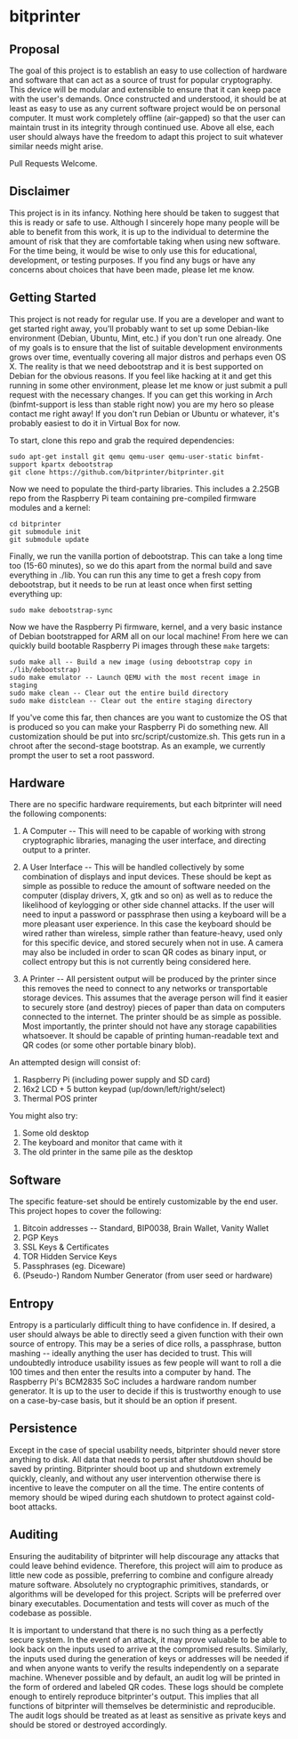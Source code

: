 bitprinter
==========


Proposal
--------

The goal of this project is to establish an easy to use collection of hardware and software that can act as a source of trust for popular cryptography. This device will be modular and extensible to ensure that it can keep pace with the user's demands. Once constructed and understood, it should be at least as easy to use as any current software project would be on personal computer. It must work completely offline (air-gapped) so that the user can maintain trust in its integrity through continued use. Above all else, each user should always have the freedom to adapt this project to suit whatever similar needs might arise.

Pull Requests Welcome.


Disclaimer
----------

This project is in its infancy. Nothing here should be taken to suggest that this is ready or safe to use. Although I sincerely hope many people will be able to benefit from this work, it is up to the individual to determine the amount of risk that they are comfortable taking when using new software. For the time being, it would be wise to only use this for educational, development, or testing purposes. If you find any bugs or have any concerns about choices that have been made, please let me know.


Getting Started
---------------

This project is not ready for regular use. If you are a developer and want to get started right away, you'll probably want to set up some Debian-like environment (Debian, Ubuntu, Mint, etc.) if you don't run one already. One of my goals is to ensure that the list of suitable development environments grows over time, eventually covering all major distros and perhaps even OS X. The reality is that we need debootstrap and it is best supported on Debian for the obvious reasons. If you feel like hacking at it and get this running in some other environment, please let me know or just submit a pull request with the necessary changes. If you can get this working in Arch (binfmt-support is less than stable right now) you are my hero so please contact me right away! If you don't run Debian or Ubuntu or whatever, it's probably easiest to do it in Virtual Box for now.

To start, clone this repo and grab the required dependencies:

    sudo apt-get install git qemu qemu-user qemu-user-static binfmt-support kpartx debootstrap
    git clone https://github.com/bitprinter/bitprinter.git

Now we need to populate the third-party libraries. This includes a 2.25GB repo from the Raspberry Pi team containing pre-compiled firmware modules and a kernel:

    cd bitprinter
    git submodule init
    git submodule update

Finally, we run the vanilla portion of debootstrap. This can take a long time too (15-60 minutes), so we do this apart from the normal build and save everything in ./lib. You can run this any time to get a fresh copy from debootstrap, but it needs to be run at least once when first setting everything up:

    sudo make debootstrap-sync

Now we have the Raspberry Pi firmware, kernel, and a very basic instance of Debian bootstrapped for ARM all on our local machine! From here we can quickly build bootable Raspberry Pi images through these `make` targets:

    sudo make all -- Build a new image (using debootstrap copy in ./lib/debootstrap)
    sudo make emulator -- Launch QEMU with the most recent image in staging
    sudo make clean -- Clear out the entire build directory
    sudo make distclean -- Clear out the entire staging directory

If you've come this far, then chances are you want to customize the OS that is produced so you can make your Raspberry Pi do something new. All customization should be put into src/script/customize.sh. This gets run in a chroot after the second-stage bootstrap. As an example, we currently prompt the user to set a root password.


Hardware
--------

There are no specific hardware requirements, but each bitprinter will need the following components:

1. A Computer -- This will need to be capable of working with strong cryptographic libraries, managing the user interface, and directing output to a printer.

2. A User Interface -- This will be handled collectively by some combination of displays and input devices. These should be kept as simple as possible to reduce the amount of software needed on the computer (display drivers, X, gtk and so on) as well as to reduce the likelihood of keylogging or other side channel attacks. If the user will need to input a password or passphrase then using a keyboard will be a more pleasant user experience. In this case the keyboard should be wired rather than wireless, simple rather than feature-heavy, used only for this specific device, and stored securely when not in use. A camera may also be included in order to scan QR codes as binary input, or collect entropy but this is not currently being considered here.

3. A Printer -- All persistent output will be produced by the printer since this removes the need to connect to any networks or transportable storage devices. This assumes that the average person will find it easier to securely store (and destroy) pieces of paper than data on computers connected to the internet. The printer should be as simple as possible. Most importantly, the printer should not have any storage capabilities whatsoever. It should be capable of printing human-readable text and QR codes (or some other portable binary blob).

An attempted design will consist of:

1. Raspberry Pi (including power supply and SD card)
2. 16x2 LCD + 5 button keypad (up/down/left/right/select)
3. Thermal POS printer


You might also try:

1. Some old desktop
2. The keyboard and monitor that came with it
3. The old printer in the same pile as the desktop


Software
--------

The specific feature-set should be entirely customizable by the end user. This project hopes to cover the following:

1. Bitcoin addresses -- Standard, BIP0038, Brain Wallet, Vanity Wallet
2. PGP Keys
3. SSL Keys & Certificates
4. TOR Hidden Service Keys
5. Passphrases (eg. Diceware)
6. (Pseudo-) Random Number Generator (from user seed or hardware)


Entropy
-------

Entropy is a particularly difficult thing to have confidence in. If desired, a user should always be able to directly seed a given function with their own source of entropy. This may be a series of dice rolls, a passphrase, button mashing -- ideally anything the user has decided to trust. This will undoubtedly introduce usability issues as few people will want to roll a die 100 times and then enter the results into a computer by hand. The Raspberry Pi's BCM2835 SoC includes a hardware random number generator. It is up to the user to decide if this is trustworthy enough to use on a case-by-case basis, but it should be an option if present.


Persistence
-----------

Except in the case of special usability needs, bitprinter should never store anything to disk. All data that needs to persist after shutdown should be saved by printing. Bitprinter should boot up and shutdown extremely quickly, cleanly, and without any user intervention otherwise there is incentive to leave the computer on all the time. The entire contents of memory should be wiped during each shutdown to protect against cold-boot attacks.


Auditing
--------

Ensuring the auditability of bitprinter will help discourage any attacks that could leave behind evidence. Therefore, this project will aim to produce as little new code as possible, preferring to combine and configure already mature software. Absolutely no cryptographic primitives, standards, or algorithms will be developed for this project. Scripts will be preferred over binary executables. Documentation and tests will cover as much of the codebase as possible.

It is important to understand that there is no such thing as a perfectly secure system. In the event of an attack, it may prove valuable to be able to look back on the inputs used to arrive at the compromised results. Similarly, the inputs used during the generation of keys or addresses will be needed if and when anyone wants to verify the results independently on a separate machine. Whenever possible and by default, an audit log will be printed in the form of ordered and labeled QR codes. These logs should be complete enough to entirely reproduce bitprinter's output. This implies that all functions of bitprinter will themselves be deterministic and reproducible. The audit logs should be treated as at least as sensitive as private keys and should be stored or destroyed accordingly.
